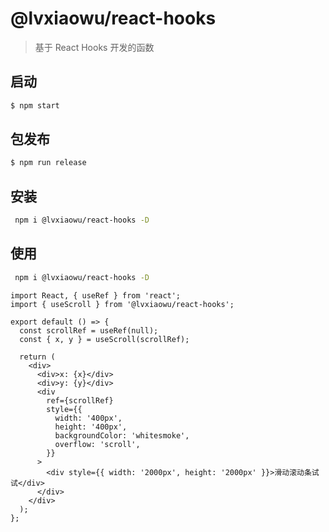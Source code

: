 # @lvxiaowu/react-hooks

> 基于 React Hooks 开发的函数

## 启动

```bash
$ npm start
```

## 包发布

```bash
$ npm run release
```

## 安装

```bash
 npm i @lvxiaowu/react-hooks -D
```

## 使用

```bash
 npm i @lvxiaowu/react-hooks -D
```

```tsx
import React, { useRef } from 'react';
import { useScroll } from '@lvxiaowu/react-hooks';

export default () => {
  const scrollRef = useRef(null);
  const { x, y } = useScroll(scrollRef);

  return (
    <div>
      <div>x: {x}</div>
      <div>y: {y}</div>
      <div
        ref={scrollRef}
        style={{
          width: '400px',
          height: '400px',
          backgroundColor: 'whitesmoke',
          overflow: 'scroll',
        }}
      >
        <div style={{ width: '2000px', height: '2000px' }}>滑动滚动条试试</div>
      </div>
    </div>
  );
};
```
